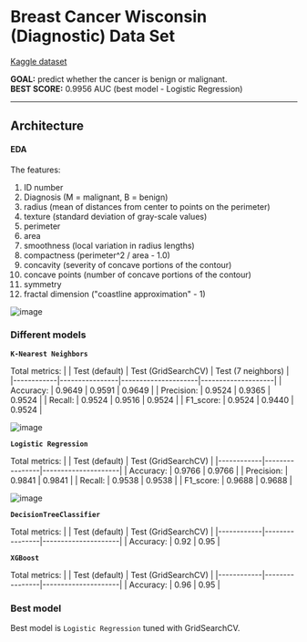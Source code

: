 # Breast Cancer Wisconsin (Diagnostic) Data Set
[Kaggle dataset](https://www.kaggle.com/datasets/uciml/breast-cancer-wisconsin-data)

**GOAL:** predict whether the cancer is benign or malignant.  
**BEST SCORE:** 0.9956 AUC (best model - Logistic Regression)

---
## Architecture


#### EDA

The features:
1. ID number
2. Diagnosis (M = malignant, B = benign)
3. radius (mean of distances from center to points on the perimeter)
4. texture (standard deviation of gray-scale values)
5. perimeter
6. area
7. smoothness (local variation in radius lengths)
8. compactness (perimeter^2 / area - 1.0)
9. concavity (severity of concave portions of the contour)
10. concave points (number of concave portions of the contour)
11. symmetry
12. fractal dimension ("coastline approximation" - 1)

![image](https://github.com/user-attachments/assets/7a787d30-14f4-4731-b530-74d9a32af3ec)

### Different models

**`K-Nearest Neighbors`**

Total metrics:
|            | Test (default) | Test (GridSearchCV) | Test (7 neighbors) |
|------------|----------------|---------------------|--------------------|
|  Accuracy: | 0.9649         | 0.9591              | 0.9649             |
| Precision: | 0.9524         | 0.9365              | 0.9524             |
|    Recall: | 0.9524         | 0.9516              | 0.9524             |
|  F1_score: | 0.9524         | 0.9440              | 0.9524             |

![image](https://github.com/user-attachments/assets/dffc51f9-4ffd-4ce1-893b-2f16574590f9)


**`Logistic Regression`**

Total metrics:
|            | Test (default) | Test (GridSearchCV) |
|------------|----------------|---------------------|
|  Accuracy: | 0.9766         | 0.9766              |
| Precision: | 0.9841         | 0.9841              |
|    Recall: | 0.9538         | 0.9538              |
|  F1_score: | 0.9688         | 0.9688              |

![image](https://github.com/user-attachments/assets/d015464f-215f-4285-8acd-f1ba329e305d)


**`DecisionTreeClassifier`**

Total metrics:
|            | Test (default) | Test (GridSearchCV) |
|------------|----------------|---------------------|
|  Accuracy: | 0.92           | 0.95                |


**`XGBoost`**

Total metrics:
|            | Test (default) | Test (GridSearchCV) |
|------------|----------------|---------------------|
|  Accuracy: | 0.96           | 0.95                |


### Best model

Best model is `Logistic Regression` tuned with GridSearchCV.

